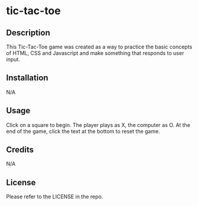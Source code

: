 # tic-tac-toe

## Description

This Tic-Tac-Toe game was created as a way to practice the basic concepts of HTML, CSS and Javascript and make something that responds to user input.

## Installation

N/A

## Usage

Click on a square to begin. The player plays as X, the computer as O. At the end of the game, click the text at the bottom to reset the game.

## Credits

N/A

## License

Please refer to the LICENSE in the repo.
